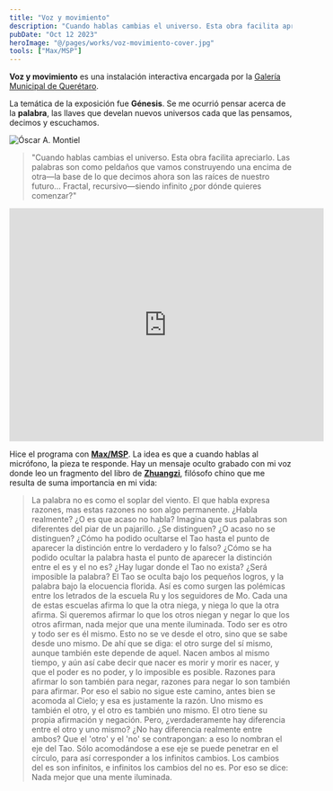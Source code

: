 ```yaml
---
title: "Voz y movimiento"
description: "Cuando hablas cambias el universo. Esta obra facilita apreciarlo. Las palabras son como peldaños que vamos construyendo una encima de otra—la base de lo que decimos ahora son las raíces de nuestro futuro… Fractal, recursivo—siendo infinito ¿por dónde quieres comenzar"
pubDate: "Oct 12 2023"
heroImage: "@/pages/works/voz-movimiento-cover.jpg"
tools: ["Max/MSP"]
---
```


**Voz y movimiento** es una instalación interactiva encargada por la [Galería Municipal de Querétaro](https://www.instagram.com/galeria.municipal/).

La temática de la exposición fue **Génesis**. Se me ocurrió pensar acerca de la **palabra**, las llaves que develan nuevos universos cada que las pensamos, decimos y escuchamos.

<img class="blog-image" src="/óscar-a-montiel-exposición-genesis.jpg" alt="Óscar A. Montiel">

> "Cuando hablas cambias el universo. Esta obra facilita apreciarlo. Las palabras son como peldaños que vamos construyendo una encima de otra—la base de lo que decimos ahora son las raíces de nuestro futuro… Fractal, recursivo—siendo infinito ¿por dónde quieres comenzar?"

<iframe width="560" height="415" src="https://www.youtube.com/embed/s46Tofa6EAI?si=8pLAAd9V9hdoxorZ" title="YouTube video player" frameborder="0" allow="accelerometer; autoplay; clipboard-write; encrypted-media; gyroscope; picture-in-picture; web-share" allowfullscreen></iframe>

Hice el programa con [**Max/MSP**](https://cycling74.com/products/max). La idea es que a cuando hablas al micrófono, la pieza te responde. Hay un mensaje oculto grabado con mi voz donde leo un fragmento del libro de [**Zhuangzi**](https://www.youtube.com/watch?v=kPLQV25TbRk), filósofo chino que me resulta de suma importancia en mi vida:

> La palabra no es como el soplar del viento. El que habla expresa razones, mas estas razones no son algo permanente. ¿Habla realmente? ¿O es que acaso no habla? Imagina que sus palabras son diferentes del piar de un pajarillo. ¿Se distinguen? ¿O acaso no se distinguen?
> ¿Cómo ha podido ocultarse el Tao hasta el punto de aparecer la distinción entre lo verdadero y lo falso? ¿Cómo se ha podido ocultar la palabra hasta el punto de aparecer la distinción entre el es y el no es? ¿Hay lugar donde el Tao no exista? ¿Será imposible la palabra? El Tao se oculta bajo los pequeños logros, y la palabra bajo la elocuencia florida. Así es como surgen las polémicas entre los letrados de la escuela Ru y los seguidores de Mo. Cada una de estas escuelas afirma lo que la otra niega, y niega lo que la otra afirma. Si queremos afirmar lo que los otros niegan y negar lo que los otros afirman, nada mejor que una mente iluminada.
> Todo ser es otro y todo ser es él mismo. Esto no se ve desde el otro, sino que se sabe desde uno mismo. De ahí que se diga: el otro surge del sí mismo, aunque también este depende de aquel. Nacen ambos al mismo tiempo, y aún así cabe decir que nacer es morir y morir es nacer, y que el poder es no poder, y lo imposible es posible. Razones para afirmar lo son también para negar, razones para negar lo son también para afirmar. Por eso el sabio no sigue este camino, antes bien se acomoda al Cielo; y esa es justamente la razón.
> Uno mismo es también el otro, y el otro es también uno mismo. El otro tiene su propia afirmación y negación. Pero, ¿verdaderamente hay diferencia entre el otro y uno mismo? ¿No hay diferencia realmente entre ambos? Que el 'otro' y el 'no' se contrapongan: a eso lo nombran el eje del Tao. Sólo acomodándose a ese eje se puede penetrar en el círculo, para así corresponder a los infinitos cambios. Los cambios del es son infinitos, e infinitos los cambios del no es. Por eso se dice: Nada mejor que una mente iluminada.

